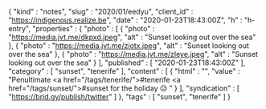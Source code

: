 {
  "kind" : "notes",
  "slug" : "2020/01/eedyu",
  "client_id" : "https://indigenous.realize.be",
  "date" : "2020-01-23T18:43:00Z",
  "h" : "h-entry",
  "properties" : {
    "photo" : [ {
      "photo" : "https://media.jvt.me/dkpxd.jpeg",
      "alt" : "Sunset looking out over the sea"
    }, {
      "photo" : "https://media.jvt.me/ziotx.jpeg",
      "alt" : "Sunset looking out over the sea"
    }, {
      "photo" : "https://media.jvt.me/zleye.jpeg",
      "alt" : "Sunset looking out over the sea"
    } ],
    "published" : [ "2020-01-23T18:43:00Z" ],
    "category" : [ "sunset", "tenerife" ],
    "content" : [ {
      "html" : "",
      "value" : "Penultimate <a href=\"/tags/tenerife/\">#tenerife</a> <a href=\"/tags/sunset/\">#sunset</a> for the holiday 😥 "
    } ],
    "syndication" : [ "https://brid.gy/publish/twitter" ]
  },
  "tags" : [ "sunset", "tenerife" ]
}
